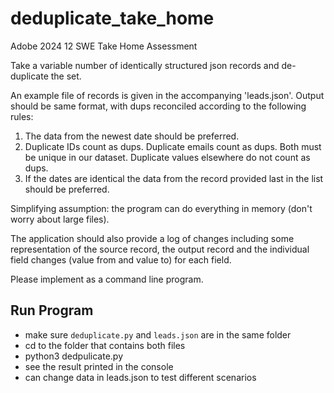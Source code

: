 # deduplicate_take_home
Adobe 2024 12 SWE Take Home Assessment

Take a variable number of identically structured json records and de-duplicate the set.
 
An example file of records is given in the accompanying 'leads.json'.  Output should be same format, with dups reconciled according to the following rules:
1. The data from the newest date should be preferred.
2. Duplicate IDs count as dups. Duplicate emails count as dups. Both must be unique in our dataset. Duplicate values elsewhere do not count as dups.
3. If the dates are identical the data from the record provided last in the list should be preferred.
 
Simplifying assumption: the program can do everything in memory (don't worry about large files).
 
The application should also provide a log of changes including some representation of the source record, the output record and the individual field changes (value from and value to) for each field.
 
Please implement as a command line program.

## Run Program
- make sure `deduplicate.py` and `leads.json` are in the same folder
- cd to the folder that contains both files
- python3 dedpulicate.py
- see the result printed in the console
- can change data in leads.json to test different scenarios
